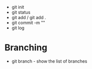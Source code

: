 - git init
- git status
- git add <file-name> / git add .
- git commit -m "<MESSAGE>"
- git log

# Branching
- git branch - show the list of branches